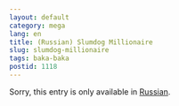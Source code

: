 ```yaml
---
layout: default
category: mega
lang: en
title: (Russian) Slumdog Millionaire
slug: slumdog-millionaire
tags: baka-baka 
postid: 1118
---
```

<p>Sorry, this entry is only available in <a href="/mega/export/getposts.php">Russian</a>.</p>